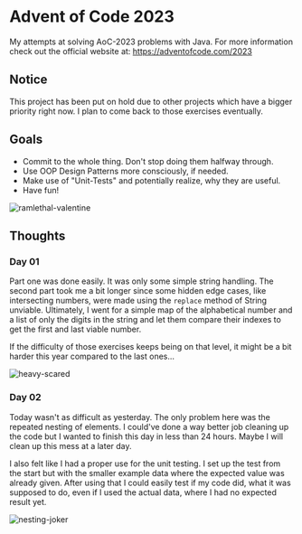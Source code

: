 
# Advent of Code 2023

My attempts at solving AoC-2023 problems with Java. For more information check out the official website at: https://adventofcode.com/2023

## Notice

This project has been put on hold due to other projects which have a bigger priority right now. I plan to come back to those exercises eventually.

## Goals

- Commit to the whole thing. Don't stop doing them halfway through.
- Use OOP Design Patterns more consciously, if needed.
- Make use of "Unit-Tests" and potentially realize, why they are useful.
- Have fun!

![ramlethal-valentine](https://media.tenor.com/5OasumneRNIAAAAM/smile-ramlethal.gif)

## Thoughts

### Day 01

Part one was done easily. It was only some simple string handling. The second part took me a bit longer since some hidden edge cases, like intersecting numbers, were made using the `replace` method of String unviable. Ultimately, I went for a simple map of the alphabetical number and a list of only the digits in the string and let them compare their indexes to get the first and last viable number.

If the difficulty of those exercises keeps being on that level, it might be a bit harder this year compared to the last ones...

![heavy-scared](https://i.redd.it/s55qwl1xgn3c1.jpg)

### Day 02

Today wasn't as difficult as yesterday. The only problem here was the repeated nesting of elements. I could've done a way better job cleaning up the code but I wanted to finish this day in less than 24 hours. Maybe I will clean up this mess at a later day. 

I also felt like I had a proper use for the unit testing. I set up the test from the start but with the smaller example data where the expected value was already given. After using that I could easily test if my code did, what it was supposed to do, 
even if I used the actual data, where I had no expected result yet.

![nesting-joker](https://github.com/JR1811/AdventOfCode-2023/assets/36027822/bc820a94-06c3-4c6e-9d32-97358d353f28)

